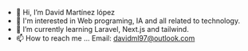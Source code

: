 - 👋 Hi, I’m David Martínez lópez
- 👀 I'm interested in Web programing, IA and all related to technology.
- 🌱 I’m currently learning Laravel, Next.js and tailwind.
- 📫 How to reach me ...
  Email: davidml97@outlook.com
